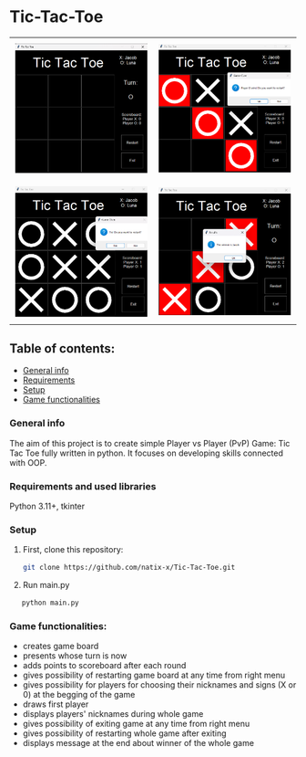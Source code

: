 # Tic-Tac-Toe
<table>
  <tr>
    <td align="center" style="padding: 10px;">
      <img src="screenshots/image_1.png" alt="My Image" width="400"/>
    </td>
    <td align="center" style="padding: 10px;">
      <img src="screenshots/image_2.png" alt="My Image" width="400"/>
    </td>
  </tr>
  <tr>
    <td align="center" style="padding: 10px;">
      <img src="screenshots/image_3.png" alt="My Image" width="400"/>
    </td>
    <td align="center" style="padding: 10px;">
      <img src="screenshots/image_4.png" alt="My Image" width="400"/>
    </td>
  </tr>
</table>

## Table of contents: 
* [General info](#general-info)
* [Requirements](#requirements-and-used-libraries)
* [Setup](#setup)
* [Game functionalities](#game-functionalities)
### General info
The aim of this project is to create simple Player vs Player (PvP) Game: Tic Tac Toe fully written in python.
It focuses on developing skills connected with OOP.
### Requirements and used libraries
Python 3.11+, tkinter
### Setup
1. First, clone this repository:
   ```sh
   git clone https://github.com/natix-x/Tic-Tac-Toe.git
   ```
2. Run main.py
```sh
   python main.py
   ```
### Game functionalities:
* creates game board 
* presents whose turn is now
* adds points to scoreboard after each round
* gives possibility of restarting game board at any time from right menu
* gives possibility for players for choosing their nicknames and signs (X or 0) at the begging of the game
* draws first player
* displays players' nicknames during whole game
* gives possibility of exiting game at any time from right menu
* gives possibility of restarting whole game after exiting
* displays message at the end about winner of the whole game

